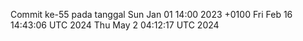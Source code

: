 Commit ke-55 pada tanggal Sun Jan 01 14:00 2023 +0100
Fri Feb 16 14:43:06 UTC 2024
Thu May  2 04:12:17 UTC 2024
